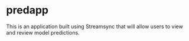 # predapp

This is an application built using Streamsync that will allow users to view and review model predictions.
